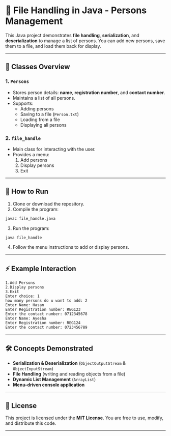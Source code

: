 
# 📁 File Handling in Java - Persons Management

This Java project demonstrates **file handling**, **serialization**, and **deserialization** to manage a list of persons. You can add new persons, save them to a file, and load them back for display.  

---

## 📝 Classes Overview

### 1. `Persons`
- Stores person details: **name**, **registration number**, and **contact number**.
- Maintains a list of all persons.
- Supports:
  - Adding persons
  - Saving to a file (`Person.txt`)
  - Loading from a file
  - Displaying all persons

### 2. `file_handle`
- Main class for interacting with the user.
- Provides a menu:
  1. Add persons  
  2. Display persons  
  3. Exit  

---

## 🚀 How to Run
1. Clone or download the repository.
2. Compile the program:
```bash
javac file_handle.java
````

3. Run the program:

```bash
java file_handle
```

4. Follow the menu instructions to add or display persons.

---

## ⚡ Example Interaction

```
1.Add Persons 
2.Display persons
3.Exit
Enter choice: 1
how many persons do u want to add: 2
Enter Name: Hasan
Enter Registration number: REG123
Enter the contact number: 0712345678
Enter Name: Ayesha
Enter Registration number: REG124
Enter the contact number: 0723456789
```

---

## 🛠 Concepts Demonstrated

* **Serialization & Deserialization** (`ObjectOutputStream` & `ObjectInputStream`)
* **File Handling** (writing and reading objects from a file)
* **Dynamic List Management** (`ArrayList`)
* **Menu-driven console application**

---

## 📜 License

This project is licensed under the **MIT License**.
You are free to use, modify, and distribute this code.

---

